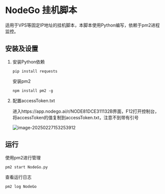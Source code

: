 # NodeGo 挂机脚本

适用于VPS等固定IP地址的挂机脚本，本脚本使用Python编写，依赖于pm2进程监控。



## 安装及设置

1. 安装Python依赖

   ~~~shell
   pip install requests
   ~~~

   安装pm2 

   ~~~shell
   npm install pm2 -g
   ~~~

2. 配置accessToken.txt

   进入https://app.nodego.ai/r/NODE81DCE311132B界面，F12打开控制台，将accessToken的值复制到accessToken.txt，注意不到带有引号

   ![image-20250227153253912](https://typora-mine.oss-cn-beijing.aliyuncs.com/typoraimage-20250227153253912.png)

## 运行

使用pm2进行管理

~~~shell
pm2 start NodeGo.py
~~~



查看运行日志

~~~shell
pm2 log NodeGo
~~~



